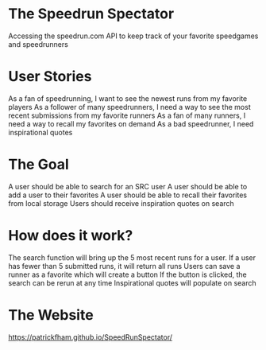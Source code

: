 # The Speedrun Spectator
Accessing the speedrun.com API to keep track of your favorite speedgames and speedrunners

# User Stories
As a fan of speedrunning, I want to see the newest runs from my favorite players
As a follower of many speedrunners, I need a way to see the most recent submissions from my favorite runners
As a fan of many runners, I need a way to recall my favorites on demand
As a bad speedrunner, I need inspirational quotes


# The Goal
A user should be able to search for an SRC user
A user should be able to add a user to their favorites
A user should be able to recall their favorites from local storage
Users should receive inspiration quotes on search

# How does it work?
The search function will bring up the 5 most recent runs for a user.
If a user has fewer than 5 submitted runs, it will return all runs
Users can save a runner as a favorite which will create a button
If the button is clicked, the search can be rerun at any time
Inspirational quotes will populate on search

# The Website
https://patrickfham.github.io/SpeedRunSpectator/
